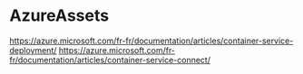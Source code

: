 # AzureAssets
https://azure.microsoft.com/fr-fr/documentation/articles/container-service-deployment/
https://azure.microsoft.com/fr-fr/documentation/articles/container-service-connect/